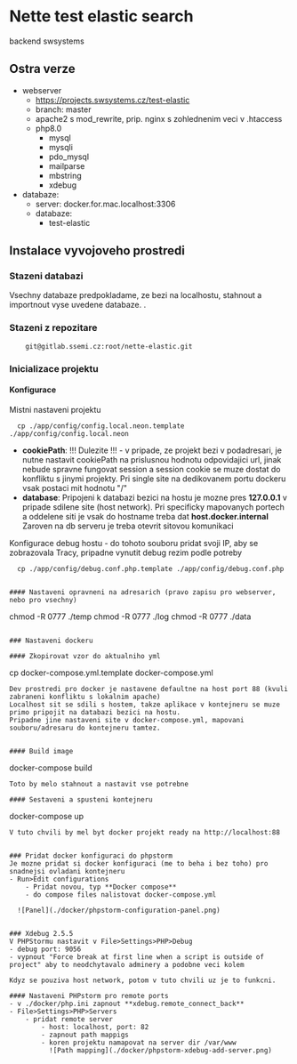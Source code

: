 # Nette test elastic search

backend swsystems 

## Ostra verze
- webserver
    - https://projects.swsystems.cz/test-elastic
    - branch: master
    - apache2 s mod_rewrite, prip. nginx s zohlednenim veci v .htaccess
    - php8.0
        - mysql
        - mysqli
        - pdo_mysql
        - mailparse
        - mbstring
        - xdebug
- databaze:
    - server: docker.for.mac.localhost:3306
    - databaze:
        - test-elastic


## Instalace vyvojoveho prostredi

### Stazeni databazi
Vsechny databaze predpokladame, ze bezi na localhostu, stahnout a importnout vyse uvedene databaze.
.

### Stazeni z repozitare
```
    git@gitlab.ssemi.cz:root/nette-elastic.git
```


### Inicializace projektu
#### Konfigurace
Mistni nastaveni projektu
```
  cp ./app/config/config.local.neon.template ./app/config/config.local.neon
```

- **cookiePath**: !!! Dulezite !!! - v pripade, ze projekt bezi v podadresari, je nutne nastavit cookiePath na prislusnou hodnotu odpovidajici url,
  jinak nebude spravne fungovat session a session cookie se muze dostat do konfliktu s jinymi projekty.
  Pri single site na dedikovanem portu dockeru vsak postaci mit hodnotu "/"
- **database**: Pripojeni k databazi bezici na hostu je mozne pres **127.0.0.1** v pripade sdilene site (host network). Pri specificky mapovanych portech a oddelene siti je vsak do hostname treba dat **host.docker.internal**
  Zaroven na db serveru je treba otevrit sitovou komunikaci

Konfigurace debug hostu - do tohoto souboru pridat svoji IP, aby se zobrazovala Tracy,
pripadne vynutit debug rezim podle potreby
```
  cp ./app/config/debug.conf.php.template ./app/config/debug.conf.php
```
```

#### Nastaveni opravneni na adresarich (pravo zapisu pro webserver, nebo pro vsechny)
```
  chmod -R 0777 ./temp
  chmod -R 0777 ./log
  chmod -R 0777 ./data
```

### Nastaveni dockeru

#### Zkopirovat vzor do aktualniho yml
```
  cp docker-compose.yml.template docker-compose.yml
```
Dev prostredi pro docker je nastavene defaultne na host port 88 (kvuli zabraneni konfliktu s lokalnim apache)
Localhost sit se sdili s hostem, takze aplikace v kontejneru se muze primo pripojit na databazi bezici na hostu.
Pripadne jine nastaveni site v docker-compose.yml, mapovani souboru/adresaru do kontejneru tamtez.


#### Build image
```
  docker-compose build
```
Toto by melo stahnout a nastavit vse potrebne

#### Sestaveni a spusteni kontejneru
```
  docker-compose up
```
V tuto chvili by mel byt docker projekt ready na http://localhost:88


### Pridat docker konfiguraci do phpstorm
Je mozne pridat si docker konfiguraci (me to beha i bez toho) pro snadnejsi ovladani kontejneru
- Run>Edit configurations
    - Pridat novou, typ **Docker compose**
    - do compose files nalistovat docker-compose.yml

  ![Panel](./docker/phpstorm-configuration-panel.png)


### Xdebug 2.5.5
V PHPStormu nastavit v File>Settings>PHP>Debug
- debug port: 9056
- vypnout "Force break at first line when a script is outside of project" aby to neodchytavalo adminery a podobne veci kolem

Kdyz se pouziva host network, potom v tuto chvili uz je to funkcni.

#### Nastaveni PHPstorm pro remote ports
- v ./docker/php.ini zapnout **xdebug.remote_connect_back**
- File>Settings>PHP>Servers
    - pridat remote server
        - host: localhost, port: 82
        - zapnout path mappigs
        - koren projektu namapovat na server dir /var/www
          ![Path mapping](./docker/phpstorm-xdebug-add-server.png)
      







